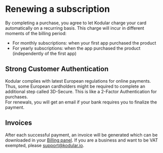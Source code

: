 # Renewing a subscription

By completing a purchase, you agree to let Kodular charge your card automatically on a recurring basis.
This charge will incur in different moments of the billing period:

* For monthly subscriptions: when your first app purchased the product  
* For yearly subscriptions: when the app purchased the product (independently of the first app)

## Strong Customer Authentication

Kodular complies with latest European regulations for online payments. Thus, some European cardholders might
be required to complete an additional step called 3D-Secure. This is like a 2-Factor Authentication for purchases.  
For renewals, you will get an email if your bank requires you to finalize the payment.

## Invoices

After each successful payment, an invoice will be generated which can be downloaded in your [Billing panel](https://my.kodular.io/billing).
If you are a business and want to be VAT exempted, please [support@kodular.io](mailto:support@kodular.io).
